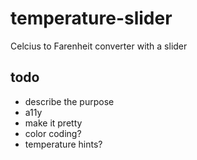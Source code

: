 # temperature-slider

Celcius to Farenheit converter with a slider

## todo

* describe the purpose
* a11y
* make it pretty
* color coding?
* temperature hints?
